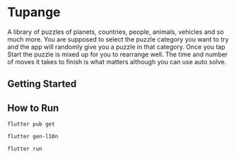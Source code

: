 # Tupange
A library of puzzles of planets, countries, people, animals, vehicles and so much more. You are supposed to select the puzzle category you want to try and the app will randomly give you a puzzle in that category. Once you tap Start the puzzle is mixed up for you to rearrange well. The time and number of moves it takes to finish is what matters although you can use auto solve.

## Getting Started

## How to Run
```
flutter pub get

flutter gen-l10n

flutter run
```